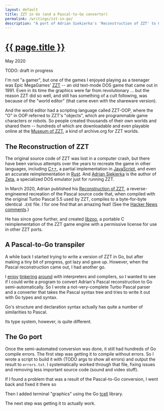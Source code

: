 ```yaml
---
layout: default
title: ZZT in Go (and a Pascal-to-Go converter)
permalink: /writings/zzt-in-go/
description: "A port of Adrian Siekierka's 'Reconstruction of ZZT' to Go, done in a semi-automated way using a Pascal-to-Go converter."
---
```

<h1><a href="{{ page.permalink }}">{{ page.title }}</a></h1>
<p class="subtitle">May 2020</p>

TODO: draft in progress

I'm not "a gamer", but one of the games I enjoyed playing as a teenager was Epic MegaGames' [ZZT](https://museumofzzt.com/about-zzt) -- an old text-mode DOS game that came out in 1991. Even in its time the graphics were far from revolutionary ... but the reason ZZT did so well, and still has something of a cult following, was because of the "world editor" (that came even with the shareware version).

And the world editor had a scripting language called ZZT-OOP, where the "O" in OOP referred to ZZT's "objects", which are programmable game characters or robots. So people created thousands of their own worlds and shared them -- hundreds of which are downloadable and even playable online at the [Museum of ZZT](https://museumofzzt.com/), a kind of archive.org for ZZT worlds.


## The Reconstruction of ZZT

The original source code of ZZT was lost in a computer crash, but there have been various attempts over the years to recreate the game in other languages, including [C++](https://github.com/inmatarian/freezzt), a partial implementation in [JavaScript](https://github.com/bstreiff/zztjs), and even an accurate reimplementation in [Rust](https://github.com/yokljo/ruzzt). And [Adrian Siekierka](https://github.com/asiekierka) is the author of [Zeta](https://zeta.asie.pl/), a specialized DOS emulator just for running ZZT.

In March 2020, Adrian published his [Reconstruction of ZZT](https://github.com/asiekierka/reconstruction-of-zzt/), a reverse-engineered recreation of the Pascal source code that, when compiled with the original Turbo Pascal 5.5 used by ZZT, compiles to a byte-for-byte identical `.EXE` file. I for one find that an amazing feat! (See the [Hacker News comments](https://news.ycombinator.com/item?id=22609474).)

He has since gone further, and created [libzoo](https://github.com/asiekierka/libzoo), a portable C reimplementation of the ZZT game engine with a permissive license for use in other ZZT ports.


## A Pascal-to-Go transpiler

A while back I started trying to write a version of ZZT in Go, but after making a tiny bit of progress, got lazy and gave up. However, when the Pascal reconstruction came out, I had another go.

I [enjoy](https://benhoyt.com/writings/goawk/) [tinkering](https://benhoyt.com/writings/loxlox/) [around](https://benhoyt.com/writings/littlelang/) with interpreters and compilers, so I wanted to see if I could write a program to convert Adrian's Pascal reconstruction to Go semi-automatically. So I wrote a not-very-complete Turbo Pascal parser and a converter that takes the Pascal syntax tree and tries to write it out with Go types and syntax.

Go's structure and declaration syntax actually has quite a number of similarities to Pascal.


Its type system, however, is quite different.


## The Go port

Once the semi-automated conversion was done, it still had hundreds of Go compile errors. The first step was getting it to compile without errors. So I wrote a script to build it with (TODO args to show all errors) and output the result to `errors.txt`. I systematically worked through that file, fixing issues and removing less important source code (sound and video stuff).

If I found a problem that was a result of the Pascal-to-Go conversion, I went back and fixed it there so 


Then I added terminal "graphics" using the Go [tcell](TODO) library.

The next step was getting it to actually work.
